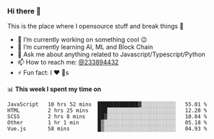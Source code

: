### Hi there 👋

<!--
**a233894432/a233894432** is a ✨ _special_ ✨ repository because its `README.md` (this file) appears on your GitHub profile.

Here are some ideas to get you started:

- 🔭 I’m currently working on ...
- 🌱 I’m currently learning ...
- 👯 I’m looking to collaborate on ...
- 🤔 I’m looking for help with ...
- 💬 Ask me about ...
- 📫 How to reach me: ...
- 😄 Pronouns: ...
- ⚡ Fun fact: ...
-->
 
 
This is the place where I opensource stuff and break things :rofl:

- 🔭 I’m currently working on something cool :wink:
- 🌱 I’m currently learning AI, ML and Block Chain
- 💬 Ask me about anything related to Javascript/Typescript/Python
- 📫 How to reach me: [@233894432](https://twitter.com/233894432)
- ⚡ Fun fact: I :heart: :dog:s

📊 **This week I spent my time on**
<!--START_SECTION:waka-->
```text
JavaScript   10 hrs 52 mins  █████████████▓░░░░░░░░░░░   55.01 % 
HTML         2 hrs 25 mins   ███░░░░░░░░░░░░░░░░░░░░░░   12.28 % 
SCSS         2 hrs 8 mins    ██▓░░░░░░░░░░░░░░░░░░░░░░   10.84 % 
Other        1 hr 1 min      █▒░░░░░░░░░░░░░░░░░░░░░░░   05.18 % 
Vue.js       58 mins         █▒░░░░░░░░░░░░░░░░░░░░░░░   04.93 % 
```
<!--END_SECTION:waka-->
